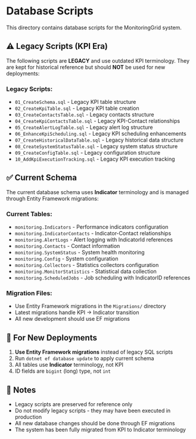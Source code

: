 # Database Scripts

This directory contains database scripts for the MonitoringGrid system.

## ⚠️ Legacy Scripts (KPI Era)

The following scripts are **LEGACY** and use outdated KPI terminology. They are kept for historical reference but should **NOT** be used for new deployments:

### Legacy Scripts:
- `01_CreateSchema.sql` - Legacy KPI table structure
- `02_CreateKpiTable.sql` - Legacy KPI table creation
- `03_CreateContactsTable.sql` - Legacy contacts structure
- `04_CreateKpiContactsTable.sql` - Legacy KPI-Contact relationships
- `05_CreateAlertLogTable.sql` - Legacy alert log structure
- `06_EnhanceKpiScheduling.sql` - Legacy KPI scheduling enhancements
- `07_CreateHistoricalDataTable.sql` - Legacy historical data structure
- `08_CreateSystemStatusTable.sql` - Legacy system status structure
- `09_CreateConfigTable.sql` - Legacy configuration structure
- `10_AddKpiExecutionTracking.sql` - Legacy KPI execution tracking

## ✅ Current Schema

The current database schema uses **Indicator** terminology and is managed through Entity Framework migrations:

### Current Tables:
- `monitoring.Indicators` - Performance indicators configuration
- `monitoring.IndicatorContacts` - Indicator-Contact relationships
- `monitoring.AlertLogs` - Alert logging with IndicatorId references
- `monitoring.Contacts` - Contact information
- `monitoring.SystemStatus` - System health monitoring
- `monitoring.Config` - System configuration
- `monitoring.Collectors` - Statistics collectors configuration
- `monitoring.MonitorStatistics` - Statistical data collection
- `monitoring.ScheduledJobs` - Job scheduling with IndicatorID references

### Migration Files:
- Use Entity Framework migrations in the `Migrations/` directory
- Latest migrations handle KPI → Indicator transition
- All new development should use EF migrations

## 🚀 For New Deployments

1. **Use Entity Framework migrations** instead of legacy SQL scripts
2. Run `dotnet ef database update` to apply current schema
3. All tables use **Indicator** terminology, not KPI
4. ID fields are `bigint` (long) type, not `int`

## 📝 Notes

- Legacy scripts are preserved for reference only
- Do not modify legacy scripts - they may have been executed in production
- All new database changes should be done through EF migrations
- The system has been fully migrated from KPI to Indicator terminology
